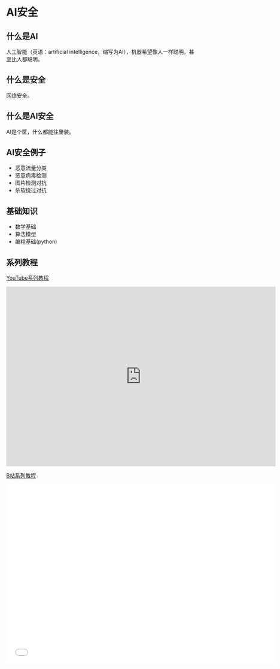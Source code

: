 # AI安全

## 什么是AI
人工智能（英语：artificial intelligence，缩写为AI），机器希望像人一样聪明，甚至比人都聪明。

<DocsAD/>

## 什么是安全
网络安全。

## 什么是AI安全
AI是个筐，什么都能往里装。

## AI安全例子
* 恶意流量分类
* 恶意病毒检测
* 图片检测对抗
* 杀软绕过对抗

## 基础知识
* 数学基础
* 算法模型
* 编程基础(python)

## 系列教程

[YouTube系列教程](https://www.youtube.com/watch?v=UsxGcfmRM4Y&list=PLgZqc0esdeS8RyXQoMZai8BQHDH1jza09&pp=gAQB)
<iframe width="720px" height="480px" src="https://www.youtube.com/embed/UsxGcfmRM4Y?list=PLgZqc0esdeS8RyXQoMZai8BQHDH1jza09" title="YouTube video player" frameborder="0" allow="accelerometer; autoplay; clipboard-write; encrypted-media; gyroscope; picture-in-picture" allowfullscreen></iframe>

[B站系列教程](https://www.bilibili.com/list/282616786?sid=2795916&spm_id_from=333.999.0.0&desc=1&oid=696325167&bvid=BV1Nm4y1k7m1)
<iframe src="//player.bilibili.com/player.html?aid=696325167&bvid=BV1Nm4y1k7m1&cid=1062003081&page=1"  frameborder="no"  allowfullscreen="true" style="width:720px;height:480px"> 
</iframe>